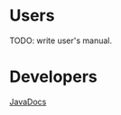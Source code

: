 # Users #

TODO: write user's manual.

# Developers #

[JavaDocs](http://wiki.historadar.googlecode.com/hg/javadoc/index.html)